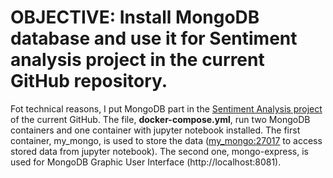 # OBJECTIVE: Install MongoDB database and use it for Sentiment analysis project in the current GitHub repository.
Fot technical reasons, I put MongoDB part in the [Sentiment Analysis project](https://github.com/PavelPll/Sentiment_ETL_Analysis) of the current GitHub. The file, **docker-compose.yml**, run two MongoDB containers and one container with jupyter notebook installed. The first container, my_mongo, is used to store the data (<ins>my_mongo:27017</ins> to access stored data from jupyter notebook). The second one, mongo-express, is used for MongoDB Graphic User Interface (http://localhost:8081). 
